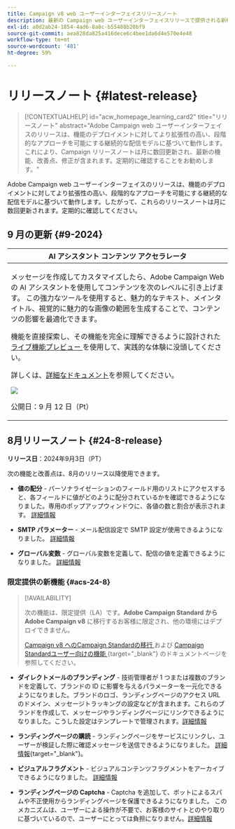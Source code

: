 ```yaml
---
title: Campaign v8 web ユーザーインターフェイスリリースノート
description: 最新の Campaign web ユーザーインターフェイスリリースで提供される新機能について説明します
exl-id: a0d2ab24-1854-4ad6-8a8c-b55488b20bf9
source-git-commit: aea828da825a416dece6c4bee1da6d4e570e4e48
workflow-type: tm+mt
source-wordcount: '481'
ht-degree: 59%

---
```


# リリースノート {#latest-release}

>[!CONTEXTUALHELP]
>id="acw_homepage_learning_card2"
>title="リリースノート"
>abstract="Adobe Campaign web ユーザーインターフェイスのリリースは、機能のデプロイメントに対してより拡張性の高い、段階的なアプローチを可能にする継続的な配信モデルに基づいて動作します。これにより、Campaign リリースノートは月に数回更新され、最新の機能、改善点、修正が含まれます。定期的に確認することをお勧めします。"

Adobe Campaign web ユーザーインターフェイスのリリースは、機能のデプロイメントに対してより拡張性の高い、段階的なアプローチを可能にする継続的な配信モデルに基づいて動作します。したがって、これらのリリースノートは月に数回更新されます。定期的に確認してください。

## 9 月の更新 {#9-2024}

<table>
<thead>
<tr>
<th><strong>AI アシスタント コンテンツ アクセラレータ</strong><br/></th>
</tr>
</thead>
<tbody>
<tr>
<td>
<p>メッセージを作成してカスタマイズしたら、Adobe Campaign Web の AI アシスタントを使用してコンテンツを次のレベルに引き上げます。 この強力なツールを使用すると、魅力的なテキスト、メインタイトル、視覚的に魅力的な画像の範囲を生成することで、コンテンツの影響を最適化できます。</p>
<p>機能を直接探索し、その機能を完全に理解できるように設計された <a href="https://experienceleague.adobe.com/en/apps/journey-optimizer/ai-assistant-content-accelerator"> ライブ機能プレビュー </a> を使用して、実践的な体験に没頭してください。</a></p>
<p>詳しくは、<a href="../email/generative-gs.md">詳細なドキュメント</a>を参照してください。</p>
<img src="assets/do-not-localize/ai-content-webui.gif"/>
<p>公開日：9 月 12 日（Pt）</p>
</td>
</tr>
</tbody>
</table>

## 8月リリースノート {#24-8-release}

**リリース日**：2024年9月3日（PT）

次の機能と改善点は、8月のリリース以降使用できます。

* **値の配分** - パーソナライゼーションのフィールド用のリストにアクセスすると、各フィールドに値がどのように配分されているかを確認できるようになりました。専用のポップアップウィンドウに、各値の数と割合が表示されます。 [詳細情報](../query/build-query.md#distribution-values-query)

* **SMTP パラメーター** - メール配信設定で SMTP 設定が使用できるようになりました。 [詳細情報](../advanced-settings/delivery-settings.md#smtp)

* **グローバル変数** - グローバル変数を定義して、配信の値を定義できるようになりました。 [詳細情報](../advanced-settings/delivery-settings.md#variables-delivery)

### 限定提供の新機能 {#acs-24-8}

>[!AVAILABILITY]
>
>次の機能は、限定提供（LA）です。**Adobe Campaign Standard から Adobe Campaign v8** に移行するお客様に限定され、他の環境にはデプロイできません。
>
>[Campaign v8 へのCampaign Standardの移行 ](../rn/acs-migration.md) および [Campaign Standardユーザー向けの機能 ](https://experienceleague.adobe.com/docs/experience-cloud/campaign/campaign-standard-migration-home.html?lang=ja){target="_blank"} のドキュメントページを参照してください。

* **ダイレクトメールのブランディング** - 技術管理者が 1 つまたは複数のブランドを定義して、ブランドの ID に影響を与えるパラメーターを一元化できるようになりました。ブランドのロゴ、ランディングページのアクセス URL のドメイン、メッセージトラッキングの設定などが含まれます。これらのブランドを作成して、メッセージやランディングページにリンクできるようになりました。こうした設定はテンプレートで管理されます。[詳細情報](https://experienceleague.adobe.com/en/docs/experience-cloud/campaign/branding/branding-assign)

* **ランディングページの購読** - ランディングページをサービスにリンクし、ユーザーが検証した際に確認メッセージを送信できるようになりました。 [詳細情報](../landing-pages/lp-content.md#lp-message){target="_blank"}。

* **ビジュアルフラグメント** - ビジュアルコンテンツフラグメントをアーカイブできるようになりました。 [詳細情報](../content/create-fragment.md#archive)

* **ランディングページの Captcha** - Captcha を追加して、ボットによるスパムや不正使用からランディングページを保護できるようになりました。 このメカニズムは、ユーザーによる操作が不要で、お客様のサイトとのやり取りに基づいているので、ユーザーにとっては負担になりません。[詳細情報](../landing-pages/create-lp.md#captcha)

<!--
* **Rest APIs** - As a Campaign Standard migrated user, you can now use Rest APIs to work with transactional messages. [Read more](https://experienceleague.adobe.com/docs/experience-cloud/campaign/apis/get-started-apis.html){target="_blank"}.-->
